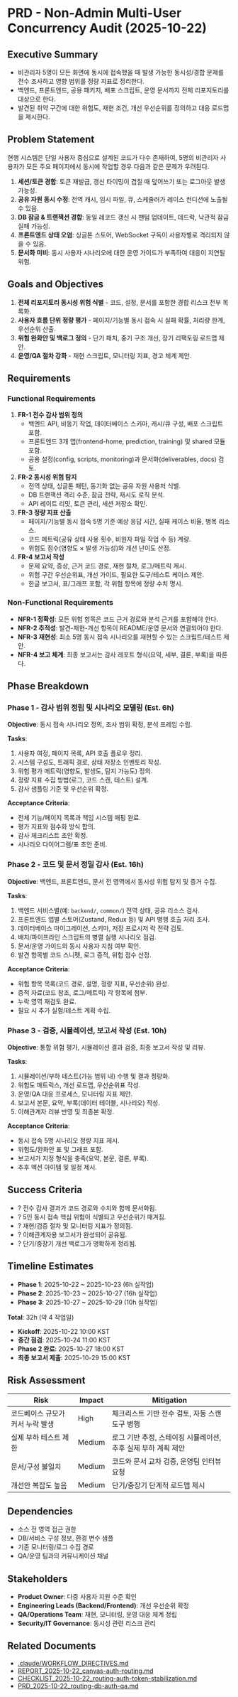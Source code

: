 # PRD - Non-Admin Multi-User Concurrency Audit (2025-10-22)

## Executive Summary
- 비관리자 5명이 모든 화면에 동시에 접속했을 때 발생 가능한 동시성/경합 문제를 전수 조사하고 영향 범위를 정량 지표로 정리한다.
- 백엔드, 프론트엔드, 공용 패키지, 배포 스크립트, 운영 문서까지 전체 리포지토리를 대상으로 한다.
- 발견된 취약 구간에 대한 위험도, 재현 조건, 개선 우선순위를 정의하고 대응 로드맵을 제시한다.

## Problem Statement
현행 시스템은 단일 사용자 중심으로 설계된 코드가 다수 존재하여, 5명의 비관리자 사용자가 모든 주요 페이지에서 동시에 작업할 경우 다음과 같은 문제가 우려된다.
1. **세션/토큰 경합**: 토큰 재발급, 갱신 타이밍이 겹칠 때 덮어쓰기 또는 로그아웃 발생 가능성.
2. **공유 자원 동시 수정**: 전역 캐시, 임시 파일, 큐, 스케줄러가 레이스 컨디션에 노출될 수 있음.
3. **DB 잠금 & 트랜잭션 경합**: 동일 레코드 갱신 시 팬텀 업데이트, 데드락, 낙관적 잠금 실패 가능성.
4. **프론트엔드 상태 오염**: 싱글톤 스토어, WebSocket 구독이 사용자별로 격리되지 않을 수 있음.
5. **문서화 미비**: 동시 사용자 시나리오에 대한 운영 가이드가 부족하여 대응이 지연될 위험.

## Goals and Objectives
1. **전체 리포지토리 동시성 위험 식별** - 코드, 설정, 문서를 포함한 경합 리스크 전부 목록화.
2. **사용자 흐름 단위 정량 평가** - 페이지/기능별 동시 접속 시 실패 확률, 처리량 한계, 우선순위 산출.
3. **위험 완화안 및 백로그 정의** - 단기 패치, 중기 구조 개선, 장기 리팩토링 로드맵 제안.
4. **운영/QA 절차 강화** - 재현 스크립트, 모니터링 지표, 경고 체계 제안.

## Requirements

### Functional Requirements
1. **FR-1 전수 감사 범위 정의**
   - 백엔드 API, 비동기 작업, 데이터베이스 스키마, 캐시/큐 구성, 배포 스크립트 포함.
   - 프론트엔드 3개 앱(frontend-home, prediction, training) 및 shared 모듈 포함.
   - 공용 설정(config, scripts, monitoring)과 문서화(deliverables, docs) 검토.
2. **FR-2 동시성 위험 탐지**
   - 전역 상태, 싱글톤 패턴, 동기화 없는 공유 자원 사용처 식별.
   - DB 트랜잭션 격리 수준, 잠금 전략, 재시도 로직 분석.
   - API 레이트 리밋, 토큰 관리, 세션 저장소 확인.
3. **FR-3 정량 지표 산출**
   - 페이지/기능별 동시 접속 5명 기준 예상 응답 시간, 실패 케이스 비율, 병목 리소스.
   - 코드 메트릭(공유 상태 사용 횟수, 비원자 파일 작업 수 등) 계량.
   - 위험도 점수(영향도 × 발생 가능성)와 개선 난이도 산정.
4. **FR-4 보고서 작성**
   - 문제 요약, 증상, 근거 코드 경로, 재현 절차, 로그/메트릭 제시.
   - 위험 구간 우선순위표, 개선 가이드, 필요한 도구/테스트 케이스 제안.
   - 한글 보고서, 표/그래프 포함, 각 위험 항목에 정량 수치 명시.

### Non-Functional Requirements
- **NFR-1 정확성**: 모든 위험 항목은 코드 근거 경로와 분석 근거를 포함해야 한다.
- **NFR-2 추적성**: 발견-재현-개선 항목이 README/운영 문서와 연결되어야 한다.
- **NFR-3 재현성**: 최소 5명 동시 접속 시나리오를 재현할 수 있는 스크립트/테스트 제안.
- **NFR-4 보고 체계**: 최종 보고서는 감사 레포트 형식(요약, 세부, 결론, 부록)을 따른다.

## Phase Breakdown

### Phase 1 - 감사 범위 정립 및 시나리오 모델링 (Est. 6h)
**Objective**: 동시 접속 시나리오 정의, 조사 범위 확정, 분석 프레임 수립.

**Tasks**:
1. 사용자 여정, 페이지 목록, API 호출 플로우 정리.
2. 시스템 구성도, 트래픽 경로, 상태 저장소 인벤토리 작성.
3. 위험 평가 메트릭(영향도, 발생도, 탐지 가능도) 정의.
4. 정량 지표 수집 방법(로그, 코드 스캔, 테스트) 설계.
5. 감사 샘플링 기준 및 우선순위 확정.

**Acceptance Criteria**:
- 전체 기능/페이지 목록과 책임 시스템 매핑 완료.
- 평가 지표와 점수화 방식 합의.
- 감사 체크리스트 초안 확정.
- 시나리오 다이어그램/표 초안 준비.

### Phase 2 - 코드 및 문서 정밀 감사 (Est. 16h)
**Objective**: 백엔드, 프론트엔드, 문서 전 영역에서 동시성 위험 탐지 및 증거 수집.

**Tasks**:
1. 백엔드 서비스별(예: `backend/`, `common/`) 전역 상태, 공유 리소스 검사.
2. 프론트엔드 앱별 스토어(Zustand, Redux 등) 및 API 병행 호출 처리 조사.
3. 데이터베이스 마이그레이션, 스키마, 저장 프로시저 락 전략 검토.
4. 배치/파이프라인 스크립트의 병렬 실행 시나리오 점검.
5. 문서/운영 가이드의 동시 사용자 지침 여부 확인.
6. 발견 항목별 코드 스니펫, 로그 증적, 위험 점수 산정.

**Acceptance Criteria**:
- 위험 항목 목록(코드 경로, 설명, 정량 지표, 우선순위) 완성.
- 증적 자료(코드 참조, 로그/메트릭) 각 항목에 첨부.
- 누락 영역 재검토 완료.
- 필요 시 추가 실험/테스트 계획 수립.

### Phase 3 - 검증, 시뮬레이션, 보고서 작성 (Est. 10h)
**Objective**: 통합 위험 평가, 시뮬레이션 결과 검증, 최종 보고서 작성 및 리뷰.

**Tasks**:
1. 시뮬레이션/부하 테스트(가능 범위 내) 수행 및 결과 정량화.
2. 위험도 매트릭스, 개선 로드맵, 우선순위표 작성.
3. 운영/QA 대응 프로세스, 모니터링 지표 제안.
4. 보고서 본문, 요약, 부록(데이터 테이블, 시나리오) 작성.
5. 이해관계자 리뷰 반영 및 최종본 확정.

**Acceptance Criteria**:
- 동시 접속 5명 시나리오 정량 지표 제시.
- 위험도/완화안 표 및 그래프 포함.
- 보고서가 지정 형식을 충족(요약, 본문, 결론, 부록).
- 추후 액션 아이템 및 일정 제시.

## Success Criteria
- ? 전수 감사 결과가 코드 경로와 수치와 함께 문서화됨.
- ? 5인 동시 접속 핵심 위험이 식별되고 우선순위가 매겨짐.
- ? 재현/검증 절차 및 모니터링 지표가 정의됨.
- ? 이해관계자용 보고서가 완성되어 공유됨.
- ? 단기/중장기 개선 백로그가 명확하게 정리됨.

## Timeline Estimates
- **Phase 1**: 2025-10-22 ~ 2025-10-23 (6h 실작업)
- **Phase 2**: 2025-10-23 ~ 2025-10-27 (16h 실작업)
- **Phase 3**: 2025-10-27 ~ 2025-10-29 (10h 실작업)

**Total**: 32h (약 4 작업일)

- **Kickoff**: 2025-10-22 10:00 KST
- **중간 점검**: 2025-10-24 11:00 KST
- **Phase 2 완료**: 2025-10-27 18:00 KST
- **최종 보고서 제출**: 2025-10-29 15:00 KST

## Risk Assessment
| Risk | Impact | Mitigation |
|------|--------|------------|
| 코드베이스 규모가 커서 누락 발생 | High | 체크리스트 기반 전수 검토, 자동 스캔 도구 병행 |
| 실제 부하 테스트 제한 | Medium | 로그 기반 추정, 스테이징 시뮬레이션, 추후 실제 부하 계획 제안 |
| 문서/구성 불일치 | Medium | 코드와 문서 교차 검증, 운영팀 인터뷰 요청 |
| 개선안 복잡도 높음 | Medium | 단기/중장기 단계적 로드맵 제시 |

## Dependencies
- 소스 전 영역 접근 권한
- DB/서비스 구성 정보, 환경 변수 샘플
- 기존 모니터링/로그 수집 경로
- QA/운영 팀과의 커뮤니케이션 채널

## Stakeholders
- **Product Owner**: 다중 사용자 지원 수준 확인
- **Engineering Leads (Backend/Frontend)**: 개선 우선순위 확정
- **QA/Operations Team**: 재현, 모니터링, 운영 대응 체계 정립
- **Security/IT Governance**: 동시성 관련 리스크 관리

## Related Documents
- [.claude/WORKFLOW_DIRECTIVES.md](../../.claude/WORKFLOW_DIRECTIVES.md)
- [REPORT_2025-10-22_canvas-auth-routing.md](REPORT_2025-10-22_canvas-auth-routing.md)
- [CHECKLIST_2025-10-22_routing-auth-token-stabilization.md](CHECKLIST_2025-10-22_routing-auth-token-stabilization.md)
- [PRD_2025-10-22_routing-db-auth-qa.md](PRD_2025-10-22_routing-db-auth-qa.md)

